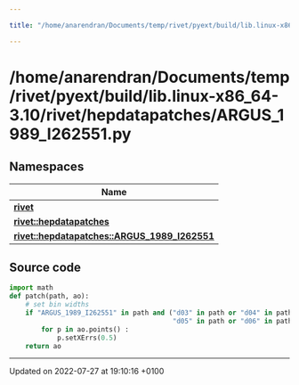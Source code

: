```yaml
---

title: "/home/anarendran/Documents/temp/rivet/pyext/build/lib.linux-x86_64-3.10/rivet/hepdatapatches/ARGUS_1989_I262551.py"

---
```


# /home/anarendran/Documents/temp/rivet/pyext/build/lib.linux-x86_64-3.10/rivet/hepdatapatches/ARGUS_1989_I262551.py



## Namespaces

| Name           |
| -------------- |
| **[rivet](http://example.org/namespaces/namespacerivet/)**  |
| **[rivet::hepdatapatches](http://example.org/namespaces/namespacerivet_1_1hepdatapatches/)**  |
| **[rivet::hepdatapatches::ARGUS_1989_I262551](http://example.org/namespaces/namespacerivet_1_1hepdatapatches_1_1argus__1989__i262551/)**  |




## Source code

```python
import math
def patch(path, ao):
    # set bin widths
    if "ARGUS_1989_I262551" in path and ("d03" in path or "d04" in path or
                                         "d05" in path or "d06" in path):
        for p in ao.points() :
            p.setXErrs(0.5)
    return ao
```


-------------------------------

Updated on 2022-07-27 at 19:10:16 +0100

